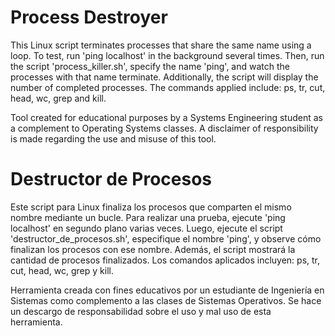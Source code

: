 # Process Destroyer
This Linux script terminates processes that share the same name using a loop. To test, run 'ping localhost' in the background several times. Then, run the script 'process_killer.sh', specify the name 'ping', and watch the processes with that name terminate. Additionally, the script will display the number of completed processes. The commands applied include: ps, tr, cut, head, wc, grep and kill.

Tool created for educational purposes by a Systems Engineering student as a complement to Operating Systems classes. A disclaimer of responsibility is made regarding the use and misuse of this tool.


# Destructor de Procesos
Este script para Linux finaliza los procesos que comparten el mismo nombre mediante un bucle. Para realizar una prueba, ejecute 'ping localhost' en segundo plano varias veces. Luego, ejecute el script 'destructor_de_procesos.sh', especifique el nombre 'ping', y observe cómo finalizan los procesos con ese nombre. Además, el script mostrará la cantidad de procesos finalizados. Los comandos aplicados incluyen: ps, tr, cut, head, wc, grep y kill.

Herramienta creada con fines educativos por un estudiante de Ingeniería en Sistemas como complemento a las clases de Sistemas Operativos.
Se hace un descargo de responsabilidad sobre el uso y mal uso de esta herramienta.
